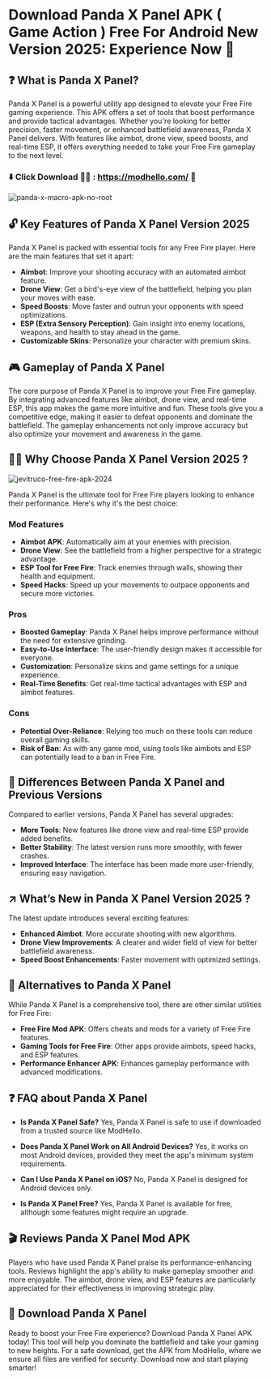 # Download Panda X Panel APK ( Game Action ) Free For Android New Version 2025: Experience Now 📲

## ❓ What is Panda X Panel?

Panda X Panel is a powerful utility app designed to elevate your Free Fire gaming experience. This APK offers a set of tools that boost performance and provide tactical advantages. Whether you're looking for better precision, faster movement, or enhanced battlefield awareness, Panda X Panel delivers. With features like aimbot, drone view, speed boosts, and real-time ESP, it offers everything needed to take your Free Fire gameplay to the next level.

### ⬇️ Click Download  🐼🔫 : https://modhello.com/ 📲
![panda-x-macro-apk-no-root](https://github.com/user-attachments/assets/8a57725d-77d5-4b30-ab65-86ceff610495)


## 🔓 Key Features of Panda X Panel Version 2025

Panda X Panel is packed with essential tools for any Free Fire player. Here are the main features that set it apart:

- **Aimbot**: Improve your shooting accuracy with an automated aimbot feature.
- **Drone View**: Get a bird's-eye view of the battlefield, helping you plan your moves with ease.
- **Speed Boosts**: Move faster and outrun your opponents with speed optimizations.
- **ESP (Extra Sensory Perception)**: Gain insight into enemy locations, weapons, and health to stay ahead in the game.
- **Customizable Skins**: Personalize your character with premium skins.

## 🎮 Gameplay of Panda X Panel

The core purpose of Panda X Panel is to improve your Free Fire gameplay. By integrating advanced features like aimbot, drone view, and real-time ESP, this app makes the game more intuitive and fun. These tools give you a competitive edge, making it easier to defeat opponents and dominate the battlefield. The gameplay enhancements not only improve accuracy but also optimize your movement and awareness in the game.

## 👌🏻 Why Choose Panda X Panel Version 2025 ?

![jevitruco-free-fire-apk-2024](https://github.com/user-attachments/assets/89b61982-bd23-4ad4-9ed9-8541bca5ca11)


Panda X Panel is the ultimate tool for Free Fire players looking to enhance their performance. Here's why it's the best choice:

### Mod Features

- **Aimbot APK**: Automatically aim at your enemies with precision.
- **Drone View**: See the battlefield from a higher perspective for a strategic advantage.
- **ESP Tool for Free Fire**: Track enemies through walls, showing their health and equipment.
- **Speed Hacks**: Speed up your movements to outpace opponents and secure more victories.
  
### Pros

- **Boosted Gameplay**: Panda X Panel helps improve performance without the need for extensive grinding.
- **Easy-to-Use Interface**: The user-friendly design makes it accessible for everyone.
- **Customization**: Personalize skins and game settings for a unique experience.
- **Real-Time Benefits**: Get real-time tactical advantages with ESP and aimbot features.

### Cons

- **Potential Over-Reliance**: Relying too much on these tools can reduce overall gaming skills.
- **Risk of Ban**: As with any game mod, using tools like aimbots and ESP can potentially lead to a ban in Free Fire.

## 🧬 Differences Between Panda X Panel and Previous Versions

Compared to earlier versions, Panda X Panel has several upgrades:

- **More Tools**: New features like drone view and real-time ESP provide added benefits.
- **Better Stability**: The latest version runs more smoothly, with fewer crashes.
- **Improved Interface**: The interface has been made more user-friendly, ensuring easy navigation.

## ↗️ What’s New in Panda X Panel Version 2025 ?

The latest update introduces several exciting features:

- **Enhanced Aimbot**: More accurate shooting with new algorithms.
- **Drone View Improvements**: A clearer and wider field of view for better battlefield awareness.
- **Speed Boost Enhancements**: Faster movement with optimized settings.

## 🧡 Alternatives to Panda X Panel

While Panda X Panel is a comprehensive tool, there are other similar utilities for Free Fire:

- **Free Fire Mod APK**: Offers cheats and mods for a variety of Free Fire features.
- **Gaming Tools for Free Fire**: Other apps provide aimbots, speed hacks, and ESP features.
- **Performance Enhancer APK**: Enhances gameplay performance with advanced modifications.

## ❓ FAQ about Panda X Panel

- **Is Panda X Panel Safe?**
   Yes, Panda X Panel is safe to use if downloaded from a trusted source like ModHello.

- **Does Panda X Panel Work on All Android Devices?**
   Yes, it works on most Android devices, provided they meet the app's minimum system requirements.

- **Can I Use Panda X Panel on iOS?**
   No, Panda X Panel is designed for Android devices only.

- **Is Panda X Panel Free?**
   Yes, Panda X Panel is available for free, although some features might require an upgrade.

## 🎬 Reviews Panda X Panel Mod APK

Players who have used Panda X Panel praise its performance-enhancing tools. Reviews highlight the app's ability to make gameplay smoother and more enjoyable. The aimbot, drone view, and ESP features are particularly appreciated for their effectiveness in improving strategic play.

## 📲 Download Panda X Panel

Ready to boost your Free Fire experience? Download Panda X Panel APK today! This tool will help you dominate the battlefield and take your gaming to new heights. For a safe download, get the APK from ModHello, where we ensure all files are verified for security. Download now and start playing smarter! 
